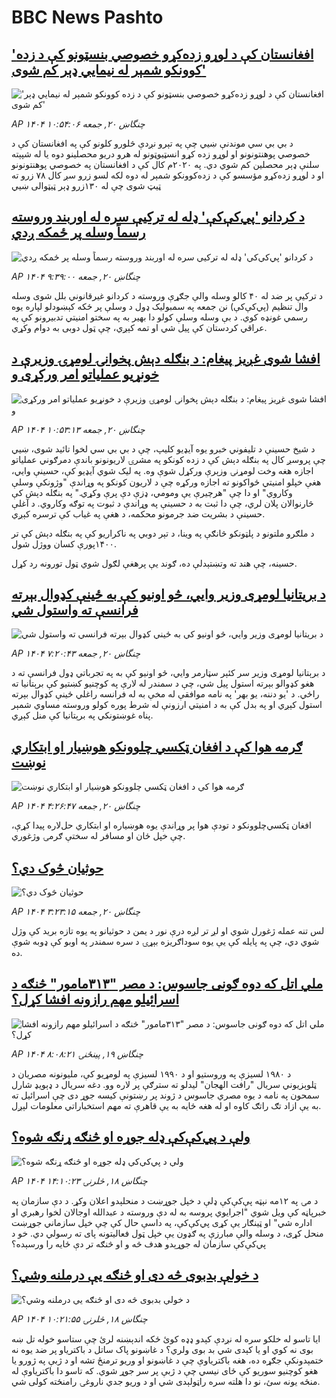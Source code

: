 # BBC News Pashto## ['افغانستان کې د لوړو زده‌کړو خصوصي بنسټونو کې د زده کوونکو شمېر له نیمايي ډېر کم شوی'](https://www.bbc.com/pashto/articles/cn7d1yry8k8o?at_campaign=githubrss)!['افغانستان کې د لوړو زده‌کړو خصوصي بنسټونو کې د زده کوونکو شمېر له نیمايي ډېر کم شوی'](https://ichef.bbci.co.uk/ace/ws/240/cpsprodpb/aa42/live/5c2b1310-5da1-11f0-a40e-a1af2950b220.jpg)_AP ۱۴۰۴ چنگاښ ۲۰, جمعه ۱۰:۵۴:۰۶_د بي بي سي موندنې ښيي چې په تېرو نږدې څلورو کلونو کې په افغانستان کې د خصوصي پوهنتونونو او لوړو زده کړو انسټیوټونو له هرو دریو محصلینو دوه یا له شپېته سلنې ډېر محصلین کم شوي دي.
په ۲۰۲۰م کال کې د افغانستان په خصوصي پوهنتونونو او د لوړو زده‌کړو مؤسسو کې د زده‌کوونکو شمېر له دوه لکه لسو زرو  سږ کال ۷۸ زرو ته ټیټ شوی چې له ۱۳۰زرو ډېر ټیټوالی ښيي## [د کردانو 'پي‌کې‌کې' ډله له ترکیې سره له اوربند وروسته رسماً وسله پر ځمکه ږدي](https://www.bbc.com/pashto/articles/c70rnjjzjyxo?at_campaign=githubrss)![د کردانو 'پي‌کې‌کې' ډله له ترکیې سره له اوربند وروسته رسماً وسله پر ځمکه ږدي](https://ichef.bbci.co.uk/ace/ws/240/cpsprodpb/2ccb/live/908cd1a0-5e39-11f0-960d-e9f1088a89fe.jpg)_AP ۱۴۰۴ چنگاښ ۲۰, جمعه ۹:۳۹:۰۰_د ترکیې پر ضد له ۴۰ کالو وسله والې جګړې وروسته د کردانو غیرقانوني بلل شوی وسله وال تنظیم (پي‌کې‌کې) نن جمعه په سمبولیک ډول د وسلې پر ځکه کېښودلو لپاره یوه رسمي غونډه کوي. 
د بې وسله وسلې کولو دا بهیر به په سختو امنیتي تدبیرونو کې په عراقي کردستان کې پیل شي او تمه کېږي، چې ټول دوبی به دوام وکړي.## [افشا شوی غږیز پیغام: د بنګله دېش پخوانۍ لومړۍ وزیرې د خونړیو عملیاتو امر ورکړی و](https://www.bbc.com/pashto/articles/cwyqryw329go?at_campaign=githubrss)![افشا شوی غږیز پیغام: د بنګله دېش پخوانۍ لومړۍ وزیرې د خونړیو عملیاتو امر ورکړی و](https://ichef.bbci.co.uk/ace/ws/240/cpsprodpb/9b2f/live/5a2ebee0-5e46-11f0-a40e-a1af2950b220.jpg)_AP ۱۴۰۴ چنگاښ ۲۰, جمعه ۱۰:۵۳:۱۳_د شیخ حسینې د تلیفوني خبرو یوه آیډیو کلیپ، چې د بي بي سي لخوا تائید شوی، ښیي چې
پروسږ کال په بنګله دېش کې د زده کونکو په مشرۍ لاریونونو باندې دمرګوني عملیاتو اجازه هغه وخت لومړنۍ وزېرې ورکړل شوې وه.
په لیک شوي آیډیو کې، حسینې وايي، هغې خپلو امنیتي ځواکونو ته اجازه ورکړه چې د لاریون کونکو په وړاندې "وژونکې وسلې وکاروي" او دا چې "هرچیرې یې ومومي، ډزې دې پرې وکړي."
په بنګله دېش کې څارنوالان پلان لري، چې دا ثبت به د حسینې په وړاندې د ثبوت په توګه وکاروي.  د آغلې حسینې د بشریت ضد جرمونو محکمه، د هغې په غیاب کې ترسره کېږي.

د ملګرو ملتونو د پلټونکو څانګې په وینا، د تېر دوبي په ناکراریو کې په بنګله دېش کې تر ۱۴۰۰پورې کسان ووژل شول. 

حسینه، چې هند ته وتښتېدلې ده، ګوند یې پرهغې لګول شوي ټول تورونه رد کړل.## [د بریتانیا لومړی وزیر وايي، څو اونیو کې به ځینې کډوال بېرته فرانسې ته واستول شي](https://www.bbc.com/pashto/articles/cp8m5jq522do?at_campaign=githubrss)![د بریتانیا لومړی وزیر وايي، څو اونیو کې به ځینې کډوال بېرته فرانسې ته واستول شي](https://ichef.bbci.co.uk/ace/ws/240/cpsprodpb/7ac8/live/2706f490-5e2a-11f0-b5c5-012c5796682d.jpg)_AP ۱۴۰۴ چنگاښ ۲۰, جمعه ۷:۲۰:۴۳_د برېتانیا لومړی وزیر سر کئېر سټارمر وايي، څو اونیو کې به په تجرباتي ډول فرانسې ته د هغو کډوالو بېرته استول پیل شي، چې د سمندر له لارې په کوچنیو کښتیو کې برېتانیا ته راځي. 
د 'یو دننه، یو بهر' په نامه موافقې له مخې به له فرانسه راغلي ځینې کډوال بېرته استول کېږي او په بدل کې به د امنیتي ارزونې له شرط پوره کولو وروسته مساوي شمېر پناه غوښتونکي په برېتانیا کې منل کېږي.## [ګرمه هوا کې د افغان ټکسي چلوونکو هوښیار او ابتکاري نوښت](https://www.bbc.com/pashto/articles/cp90m08xzjyo?at_campaign=githubrss)![ګرمه هوا کې د افغان ټکسي چلوونکو هوښیار او ابتکاري نوښت](https://ichef.bbci.co.uk/ace/ws/240/cpsprodpb/8a0a/live/5f82d180-5e0d-11f0-a40e-a1af2950b220.jpg)_AP ۱۴۰۴ چنگاښ ۲۰, جمعه ۴:۲۶:۴۷_افغان ټکسي‌چلوونکو د تودې هوا پر وړاندې یوه هوښیاره او ابتکاري حل‌لاره پیدا کړې، چې خپل ځان او مسافر له سختې ګرمۍ وژغوري.## [حوثیان څوک دي؟](https://www.bbc.com/pashto/articles/c0l4jn3213go?at_campaign=githubrss)![حوثیان څوک دي؟](https://ichef.bbci.co.uk/ace/ws/240/cpsprodpb/496e/live/5a900cd0-5e06-11f0-a40e-a1af2950b220.png)_AP ۱۴۰۴ چنگاښ ۲۰, جمعه ۳:۲۳:۱۵_لس تنه عمله ژغورل شوي او لږ تر لږه درې نور د یمن د حوثیانو په یوه تازه برید کې وژل شوي دي، چې په پایله کې یې یوه سوداګریزه بېړۍ د سره سمندر په اوبو کې ډوبه شوې ده.## [ملي اتل که دوه ګونی جاسوس: د مصر "۳۱۳مامور" څنګه د اسرائیلو مهم رازونه افشا کړل؟](https://www.bbc.com/pashto/articles/c4gerjjleldo?at_campaign=githubrss)![ملي اتل که دوه ګونی جاسوس: د مصر "۳۱۳مامور" څنګه د اسرائیلو مهم رازونه افشا کړل؟](https://ichef.bbci.co.uk/ace/ws/233/cpsprodpb/9471/live/638e0260-5cc1-11f0-a40e-a1af2950b220.png)_AP ۱۴۰۴ چنگاښ ۱۹, پينځنۍ ۸:۰۸:۲۱_د ۱۹۸۰ لسیزې په وروستیو او د ۱۹۹۰ لسیزې په لومړیو کې، ملیونونه مصریان د ټلوېزیوني سریال "رافت الهجان" لیدلو ته سترګې پر لاره وو.
 دغه سریال د ډېویډ شارل سمحون په نامه د یوه مصري جاسوس د ژوند پر رښتونې کیسه جوړ دی چې اسرائیل ته به یې ازاد تګ راتګ کاوه او له هغه ځایه به یې قاهرې ته مهم استخباراتي معلومات لېږل.## [ولې د پي‌کې‌کې ډله جوړه او څنګه ړنګه شوه؟](https://www.bbc.com/pashto/articles/c3r97glz171o?at_campaign=githubrss)![ولې د پي‌کې‌کې ډله جوړه او څنګه ړنګه شوه؟](https://ichef.bbci.co.uk/ace/ws/240/cpsprodpb/f90c/live/027d41f0-5c14-11f0-b5c5-012c5796682d.png)_AP ۱۴۰۴ چنگاښ ۱۸, څلرنۍ ۱۴:۱۰:۲۳_د مۍ په ۱۲مه نېټه پې‌کې‌کې ډلې د خپل جوړښت د منحلېدو اعلان وکړ.
د دې سازمان په خبرپاڼه کې ویل شوي "اجرایوي پروسه به له دې وروسته د عبدالله اوجالان لخوا رهبري او اداره شي" او ټینګار یې کړی پي‌کې‌کې، په داسې حال کې چې خپل سازماني جوړښت منحل کړی، د وسله والې مبارزې په ګډون یې خپل ټول فعالیتونه پای ته رسولي دي.
خو د پي‌کې‌کې سازمان له جوړېدو هدف څه و او څنګه تر دې ځایه را ورسېده؟## [د خولې بدبوی څه دی او څنګه یې درملنه  وشي؟](https://www.bbc.com/pashto/articles/czdvgz55peeo?at_campaign=githubrss)![د خولې بدبوی څه دی او څنګه یې درملنه  وشي؟](https://ichef.bbci.co.uk/ace/ws/240/cpsprodpb/cb48/live/699d7f90-5bf5-11f0-a40e-a1af2950b220.png)_AP ۱۴۰۴ چنگاښ ۱۸, څلرنۍ ۱۰:۲۱:۵۵_ایا تاسو له خلکو سره له نږدې کېدو ډډه کوئ ځکه اندېښنه لرئ چې ستاسو خوله تل ښه بوی نه کوي او یا کېدی شي بد بوی ولري؟ 
د غاښونو پاک ساتل د باکتریاو پر ضد یوه نه ختمېدونکې جګړه ده، هغه باکتریاوې چې د غاښونو او وریو ترمنځ تشه او د ژبې په ژورو یا هغو کوچنیو سوریو کې ځای نیسي چې د ژبې پر سر جوړ شوي. که تاسو دا باکتریاوې له منځه یونه سئ، نو دا هلته سره راټولېدی شي او د وریو جدي ناروغۍ رامنځته کولی شي.